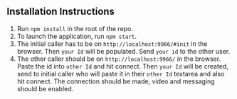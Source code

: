 ## Installation Instructions

1. Run `npm install` in the root of the repo. 
2. To launch the application, run `npm start`.
3. The initial caller has to be on `http://localhost:9966/#init` in the browser. Then `your Id` will be populated. Send `your id` to the other user.
4. The other caller should be on `http://localhost:9966/` in the browser. Paste the id into `other Id` and hit connect. Then `your Id` will be created, send to initial caller who will paste it in their `other Id` textarea and also hit connect. The connection should be made, video and messaging should be enabled. 